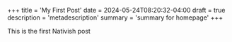 +++
title = 'My First Post'
date = 2024-05-24T08:20:32-04:00
draft = true
description = 'metadescription'
summary = 'summary for homepage'
+++

This is the first Nativish post